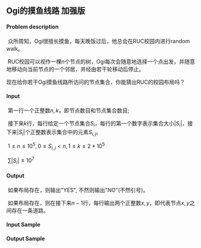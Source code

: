 ## Ogi的摸鱼线路 加强版

#### Problem description

​	众所周知，Ogi很擅长摸鱼，每天晚饭过后，他总会在RUC校园内进行random walk。

​	RUC校园可以视作一棵$n$个节点的树，Ogi每次会随意地选择一个点出发，并随意地移动向当前节点的一个邻居，并经由若干轮移动后停止。

​	现在给你若干Ogi摸鱼线路所访问的节点集合，你能猜出RUC的校园布局吗？

#### Input

​	第一行一个正整数$n, k$，即节点数目和节点集合数目;

​	接下来$k$行，每行给定一个节点集合$S_i$，每行的第一个数字表示集合大小$|S_i|$，接下来$|S_i|$个正整数表示集合中的元素$S_{i,j}$。

​	$1 \le n \le 10^5, 0 \le S_{i,j} < n, 1 \le k  \le 2 * 10^5$

​	$\sum |S_i| \le 10^7$

#### Output

​	如果布局存在，则输出"YES", 不然则输出"NO"(不然引号)。

​	如果布局存在，则在接下来$n-1$行，每行输出两个正整数$x,y$，即代表节点$x,y$之间存在一条道路。

#### Input Sample

#### Output Sample

